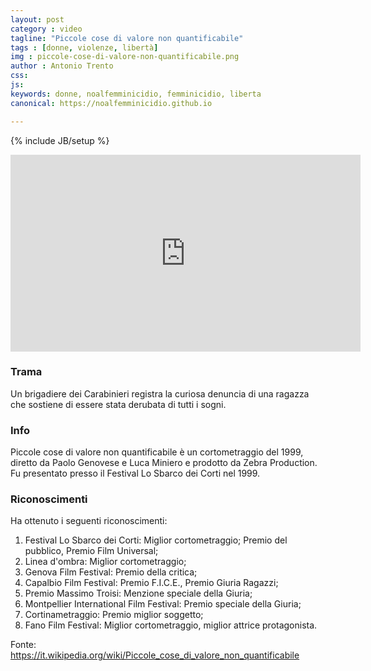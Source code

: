 ```yaml
---
layout: post
category : video
tagline: "Piccole cose di valore non quantificabile"
tags : [donne, violenze, libertà]
img : piccole-cose-di-valore-non-quantificabile.png
author : Antonio Trento
css: 
js: 
keywords: donne, noalfemminicidio, femminicidio, liberta
canonical: https://noalfemminicidio.github.io

---
```

{% include JB/setup %}
<!--more-->
<iframe width="560" height="315" src="https://www.youtube.com/embed/Po16lsLfpMk" frameborder="0" allowfullscreen></iframe>

### Trama
Un brigadiere dei Carabinieri registra la curiosa denuncia di una ragazza che sostiene di essere stata derubata di tutti i sogni.

### Info
Piccole cose di valore non quantificabile è un cortometraggio del 1999, diretto da Paolo Genovese e Luca Miniero e prodotto da Zebra Production. Fu presentato presso il Festival Lo Sbarco dei Corti nel 1999.

### Riconoscimenti
Ha ottenuto i seguenti riconoscimenti:

1. Festival Lo Sbarco dei Corti: Miglior cortometraggio; Premio del pubblico, Premio Film Universal;
2. Linea d'ombra: Miglior cortometraggio;
3. Genova Film Festival: Premio della critica;
4. Capalbio Film Festival: Premio F.I.C.E., Premio Giuria Ragazzi;
5. Premio Massimo Troisi: Menzione speciale della Giuria;
6. Montpellier International Film Festival: Premio speciale della Giuria;
7. Cortinametraggio: Premio miglior soggetto;
8. Fano Film Festival: Miglior cortometraggio, miglior attrice protagonista.

Fonte:
https://it.wikipedia.org/wiki/Piccole_cose_di_valore_non_quantificabile
